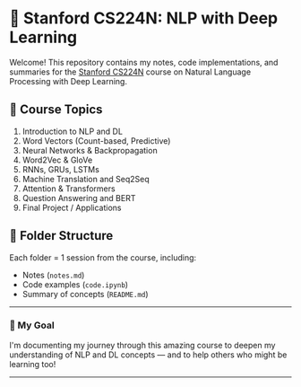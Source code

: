 # 🧠 Stanford CS224N: NLP with Deep Learning

Welcome! This repository contains my notes, code implementations, and summaries for the [Stanford CS224N](http://web.stanford.edu/class/cs224n/) course on Natural Language Processing with Deep Learning.

## 📌 Course Topics

1. Introduction to NLP and DL
2. Word Vectors (Count-based, Predictive)
3. Neural Networks & Backpropagation
4. Word2Vec & GloVe
5. RNNs, GRUs, LSTMs
6. Machine Translation and Seq2Seq
7. Attention & Transformers
8. Question Answering and BERT
9. Final Project / Applications


## 📂 Folder Structure

Each folder = 1 session from the course, including:
- Notes (`notes.md`)
- Code examples (`code.ipynb`)
- Summary of concepts (`README.md`)

---

### 🌱 My Goal

I'm documenting my journey through this amazing course to deepen my understanding of NLP and DL concepts — and to help others who might be learning too!

---
